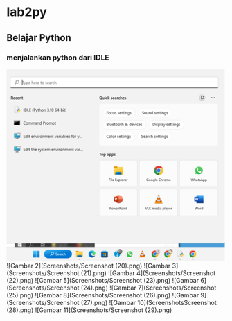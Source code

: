 # lab2py
## Belajar Python

### menjalankan python dari IDLE
![Gambar 1](Screenshots/ss1.png.png)
![Gambar 2](Screenshots/Screenshot (20).png)
![Gambar 3](Screenshots/Screenshot (21).png)
![Gambar 4](Screenshots/Screenshot (22).png)
![Gambar 5](Screenshots/Screenshot (23).png)
![Gambar 6](Screenshots/Screenshot (24).png)
![Gambar 7](Screenshots/Screenshot (25).png)
![Gambar 8](Screenshots/Screenshot (26).png)
![Gambar 9](Screenshots/Screenshot (27).png)
![Gambar 10](ScreenshotsScreenshot (28).png)
![Gambar 11](Screenshots/Screenshot (29).png)